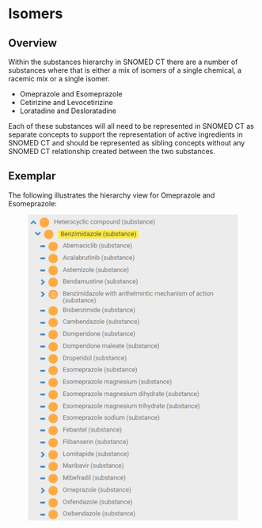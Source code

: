 # Isomers

## Overview

Within the substances hierarchy in SNOMED CT there are a number of substances where that is either a mix of isomers of a single chemical, a racemic mix or a single isomer.

  * Omeprazole and Esomeprazole
  * Cetirizine and Levocetirizine
  * Loratadine and Desloratadine

Each of these substances will all need to be represented in SNOMED CT as separate concepts to support the representation of active ingredients in SNOMED CT and should be represented as sibling concepts without any SNOMED CT relationship created between the two substances.

## Exemplar

The following illustrates the hierarchy view for Omeprazole and Esomeprazole:

<figure><img src="images/174691627.png" alt="" title=""></figure>

